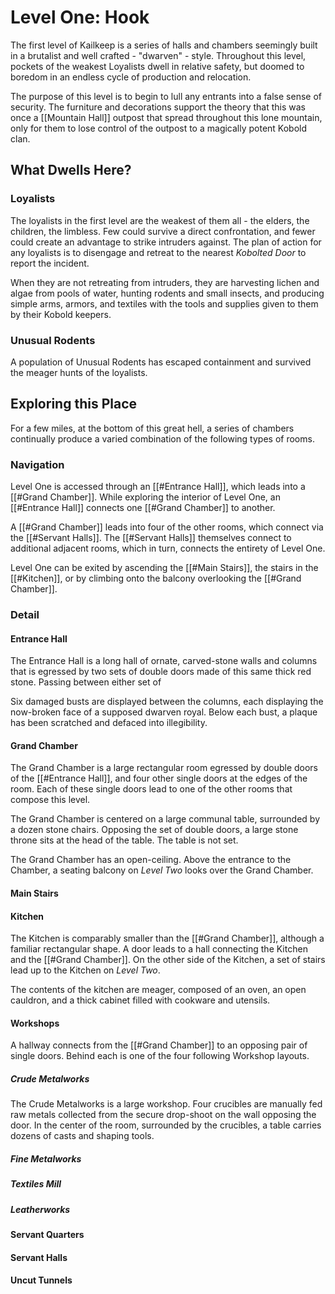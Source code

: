 # Level One: Hook
The first level of Kailkeep is a series of halls and chambers seemingly built in a brutalist and well crafted - "dwarven" - style. Throughout this level, pockets of the weakest Loyalists dwell in relative safety, but doomed to boredom in an endless cycle of production and relocation.

The purpose of this level is to begin to lull any entrants into a false sense of security. The furniture and decorations support the theory that this was once a [[Mountain Hall]] outpost that spread throughout this lone mountain, only for them to lose control of the outpost to a magically potent Kobold clan.

## What Dwells Here?
### Loyalists
The loyalists in the first level are the weakest of them all - the elders, the children, the limbless. Few could survive a direct confrontation, and fewer could create an advantage to strike intruders against. The plan of action for any loyalists is to disengage and retreat to the nearest *Kobolted Door* to report the incident.

When they are not retreating from intruders, they are harvesting lichen and algae from pools of water, hunting rodents and small insects, and producing simple arms, armors, and textiles with the tools and supplies given to them by their Kobold keepers.

### Unusual Rodents
A population of Unusual Rodents has escaped containment and survived the meager hunts of the loyalists.

## Exploring this Place
For a few miles, at the bottom of this great hell, a series of chambers continually produce a varied combination of the following types of rooms.

### Navigation
Level One is accessed through an [[#Entrance Hall]], which leads into a [[#Grand Chamber]]. While exploring the interior of Level One, an [[#Entrance Hall]] connects one [[#Grand Chamber]] to another.

A [[#Grand Chamber]] leads into four of the other rooms, which connect via the [[#Servant Halls]]. The [[#Servant Halls]] themselves connect to additional adjacent rooms, which in turn, connects the entirety of Level One.

Level One can be exited by ascending the [[#Main Stairs]], the stairs in the [[#Kitchen]], or by climbing onto the balcony overlooking the [[#Grand Chamber]].

### Detail
#### Entrance Hall
The Entrance Hall is a long hall of ornate, carved-stone walls and columns that is egressed by two sets of double doors made of this same thick red stone. Passing between either set of 

Six damaged busts are displayed between the columns, each displaying the now-broken face of a supposed dwarven royal. Below each bust, a plaque has been scratched and defaced into illegibility.

#### Grand Chamber
The Grand Chamber is a large rectangular room egressed by double doors of the [[#Entrance Hall]], and four other single doors at the edges of the room. Each of these single doors lead to one of the other rooms that compose this level.

The Grand Chamber is centered on a large communal table, surrounded by a dozen stone chairs. Opposing the set of double doors, a large stone throne sits at the head of the table. The table is not set.

The Grand Chamber has an open-ceiling. Above the entrance to the Chamber, a seating balcony on *Level Two* looks over the Grand Chamber.

#### Main Stairs

#### Kitchen
The Kitchen is comparably smaller than the [[#Grand Chamber]], although a familiar rectangular shape. A door leads to a hall connecting the Kitchen and the [[#Grand Chamber]]. On the other side of the Kitchen, a set of stairs lead up to the Kitchen on *Level Two*.

The contents of the kitchen are meager, composed of an oven, an open cauldron, and a thick cabinet filled with cookware and utensils.

#### Workshops
A hallway connects from the [[#Grand Chamber]] to an opposing pair of single doors. Behind each is one of the four following Workshop layouts.

##### Crude Metalworks
The Crude Metalworks is a large workshop. Four crucibles are manually fed raw metals collected from the secure drop-shoot on the wall opposing the door. In the center of the room, surrounded by the crucibles, a table carries dozens of casts and shaping tools.



##### Fine Metalworks
##### Textiles Mill
##### Leatherworks

#### Servant Quarters
#### Servant Halls
#### Uncut Tunnels